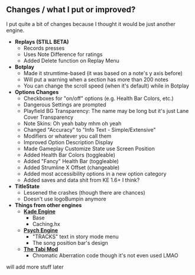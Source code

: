 
## Changes / what I put or improved?
I put quite a bit of changes because I thought it would be just another engine.
- **Replays (STILL BETA)**
    - Records presses
    - Uses Note Difference for ratings
    - Added Delete function on Replay Menu
- **Botplay**
    - Made it strumtime-based (it was based on a note's y axis before)
    - Will put a warning when a section has more than 200 notes
    - You can change the scroll speed (when it's default) while in Botplay
- **Options Changes**
    - Checkboxes for "on/off" options (e.g. Health Bar Colors, etc.)
    - Dangerous Settings are prompted
    - Playfield BG Transparency: The name may be long but it's just Lane Cover Transparency
    - Note Skins: Oh yeah baby mhm oh yeah
    - Changed "Accuracy" to "Info Text - Simple/Extensive"
    - Modifiers or whatever you call them
    - Improved Option Description Display
    - Made Gameplay Customize State use Screen Position
    - Added Health Bar Colors (toggleable)
    - Added "Fancy" Health Bar (toggleable)
    - Added Strumline X Offset (changeable)
    - Added most accessibility options in a new option category
    - Added saves and data shit from KE 1.6+ I think?
- **TitleState**
    - Lessened the crashes (though there are chances)
    - Doesn't use logoBumpin anymore
- **Things from other engines**
     - [**Kade Engine**](https://github.com/KadeDev/Kade-Engine)
        - Base
        - Caching.hx
    - [**Psych Engine**](https://github.com/ShadowMario/FNF-PsychEngine)
        - "TRACKS" text in story mode menu
        - The song position bar's design
    - [**The Tabi Mod**](https://github.com/GrowtopiaFli/tabi-mod-source)
        -  Chromatic Aberration code though it's not even used LMAO

will add more stuff later
